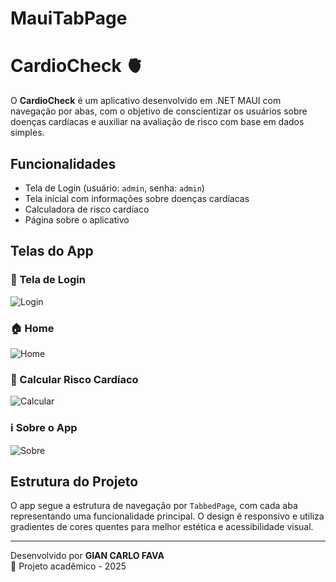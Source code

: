 # MauiTabPage
# CardioCheck 🫀

O **CardioCheck** é um aplicativo desenvolvido em .NET MAUI com navegação por abas, com o objetivo de conscientizar os usuários sobre doenças cardíacas e auxiliar na avaliação de risco com base em dados simples.

## Funcionalidades

- Tela de Login (usuário: `admin`, senha: `admin`)
- Tela inicial com informações sobre doenças cardíacas
- Calculadora de risco cardíaco
- Página sobre o aplicativo

## Telas do App

### 🔐 Tela de Login
![Login](https://github.com/gianfava/MauiTabPage/blob/master/MauiTabPage/Snapshots/01.Login.png)

### 🏠 Home
![Home](https://github.com/gianfava/MauiTabPage/blob/master/MauiTabPage/Snapshots/02.Home.png)

### 💓 Calcular Risco Cardíaco
![Calcular](https://github.com/gianfava/MauiTabPage/blob/master/MauiTabPage/Snapshots/03.Calcular.png)

### ℹ️ Sobre o App
![Sobre](https://github.com/gianfava/MauiTabPage/blob/master/MauiTabPage/Snapshots/03.Sobre.png)

## Estrutura do Projeto

O app segue a estrutura de navegação por `TabbedPage`, com cada aba representando uma funcionalidade principal. O design é responsivo e utiliza gradientes de cores quentes para melhor estética e acessibilidade visual.

---

Desenvolvido por **GIAN CARLO FAVA**  
📅 Projeto acadêmico - 2025
